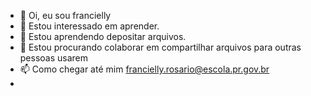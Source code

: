 - 👋 Oi, eu sou francielly
- 👀 Estou interessado em aprender.
- 🌱 Estou aprendendo depositar arquivos.
- 💞️ Estou procurando colaborar em compartilhar arquivos para outras pessoas usarem
- 📫 Como chegar até mim francielly.rosario@escola.pr.gov.br
-
<!---
francielly12345/francielly12345 is a ✨ special ✨ repository because its `README.md` (this file) appears on your GitHub profile.
You can click the Preview link to take a look at your changes.
--->
